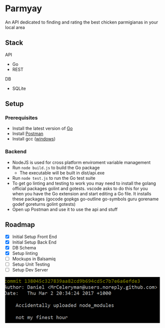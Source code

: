 # Parmyay

An API dedicated to finding and rating the best chicken parmigianas in your local area

## Stack

API
* Go
* REST

DB
* SQLite

## Setup

### Prerequisites

* Install the latest version of [Go](https://golang.org/dl/)
* Install [Postman](https://www.getpostman.com/)
* Install gcc ([windows](https://sourceforge.net/projects/mingw-w64/?source=typ_redirect))

### Backend

* NodeJS is used for cross platform enviroment variable management
* Run `node build.js` to build the Go package
	* The executable will be built in dist/api.exe
* Run `node test.js` to run the Go test suite
* To get go linting and testing to work you may need to install the golang official packages golint and gotests.
vscode asks to do this for you when you have the Go extension and start editing a Go file.
It installs these packages (gocode gopkgs go-outline go-symbols guru gorename godef goreturns golint gotests)
* Open up Postman and use it to use the api and stuff

## Roadmap

- [x] Initial Setup Front End
- [x] Initial Setup Back End
- [x] DB Schema
- [x] Setup linting
- [ ] Mockups in Balsamiq
- [ ] Setup Unit Testing
- [ ] Setup Dev Server
 
![alt text](/img/commit.png?raw=true "Try and beat this commit")
